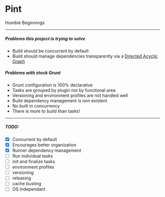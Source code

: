 # Pint
Humble Beginnings

---

##### Problems this project is trying to solve

* Build should be concurrent by default
* Build should manage dependencies transparently via a [Directed Acyclic Graph](http://en.wikipedia.org/wiki/Directed_acyclic_graph)

##### Problems with stock Grunt

* Grunt configuration is 100% declarative
* Tasks are grouped by plugin not by functional area
* Versioning and environment profiles are not handled well
* Build dependency management is non existent
* No built in concurrency
* There is more to build than tasks!

---

##### TODO:
- [x] Concurrent by default
- [x] Encourages better organization
- [x] Runner dependency management
- [ ] Run individual tasks
- [ ] init and finalize tasks
- [ ] environment profiles
- [ ] versioning
- [ ] releasing
- [ ] cache busting
- [ ] OS Independant